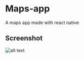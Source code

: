 # Maps-app
A maps app made with react native

## Screenshot
![alt text](https://user-images.githubusercontent.com/54716628/78423221-cdf70780-7619-11ea-8b7e-65e417e1408f.jpg)
